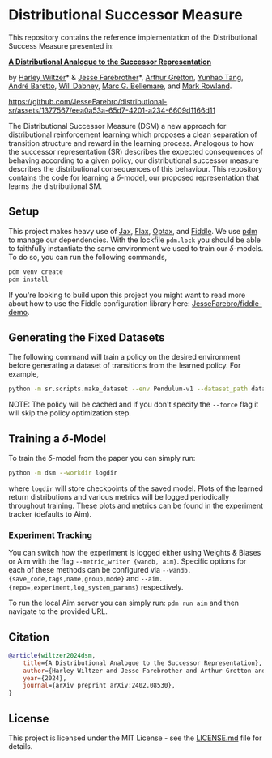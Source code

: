 # Distributional Successor Measure

This repository contains the reference implementation of the Distributional Success Measure presented in:

**[A Distributional Analogue to the Successor Representation](https://arxiv.org/abs/2402.08530)**

by [Harley Wiltzer](https://harwiltz.github.io/)* & [Jesse Farebrother](https://brosa.ca)*, [Arthur Gretton](https://www.gatsby.ucl.ac.uk/~gretton/), [Yunhao Tang](https://robintyh1.github.io/), [André Baretto](https://sites.google.com/view/andrebarreto/about), [Will Dabney](https://willdabney.com/), [Marc G. Bellemare](http://www.marcgbellemare.info/), and [Mark Rowland](https://sites.google.com/view/markrowland).

https://github.com/JesseFarebro/distributional-sr/assets/1377567/eea0a53a-65d7-4201-a234-6609d1166d11

The Distributional Successor Measure (DSM) a new approach for distributional reinforcement learning which proposes a clean separation of transition structure and reward in the learning process. Analogous to how the successor representation (SR) describes the expected consequences of behaving according to a given policy, our distributional successor measure describes the distributional consequences of this behaviour. This repository contains the code for learning a $\delta$-model, our proposed representation that learns the distributional SM.

## Setup

This project makes heavy use of [Jax](https://github.com/google/jax), [Flax](https://github.com/google/flax), [Optax](https://github.com/google-deepmind/optax), and [Fiddle](https://github.com/google/fiddle). We use [pdm](https://pdm-project.org/latest/) to manage our dependencies. With the lockfile `pdm.lock` you should be able to faithfully instantiate the same environment we used to train our $\delta$-models. To do so, you can run the following commands,
```sh
pdm venv create
pdm install
```

If you're looking to build upon this project you might want to read more about how to use the Fiddle configuration library here: [JesseFarebro/fiddle-demo](https://github.com/JesseFarebro/fiddle-demo).

## Generating the Fixed Datasets

The following command will train a policy on the desired environment before generating a dataset
of transitions from the learned policy. For example,

```sh
python -m sr.scripts.make_dataset --env Pendulum-v1 --dataset_path datasets/pendulum/sac/dataset.pkl --policy_path datasets/pendulum/sac/policy
```

NOTE: The policy will be cached and if you don't specify the `--force` flag it will skip the policy optimization step.

## Training a $\delta$-Model

To train the $\delta$-model from the paper you can simply run:

```sh
python -m dsm --workdir logdir
```

where `logdir` will store checkpoints of the saved model. Plots of the learned return distributions and various metrics will be logged periodically throughout training. These plots and metrics can be found in the experiment tracker (defaults to Aim).

### Experiment Tracking

You can switch how the experiment is logged either using Weights & Biases or Aim with the flag `--metric_writer {wandb, aim}`. Specific options for each of these methods can be configured via `--wandb.{save_code,tags,name,group,mode}` and `--aim.{repo=,experiment,log_system_params}` respectively.

To run the local Aim server you can simply run: `pdm run aim` and then navigate to the provided URL.

## Citation

```bibtex
@article{wiltzer2024dsm,
    title={A Distributional Analogue to the Successor Representation},
    author={Harley Wiltzer and Jesse Farebrother and Arthur Gretton and Yunhao Tang and Andr\'e Barreto and Will Dabney and Marc G Bellemare and Mark Rowland},
    year={2024},
    journal={arXiv preprint arXiv:2402.08530},
}
```

## License

This project is licensed under the MIT License - see the [LICENSE.md](LICENSE.md) file for details.
